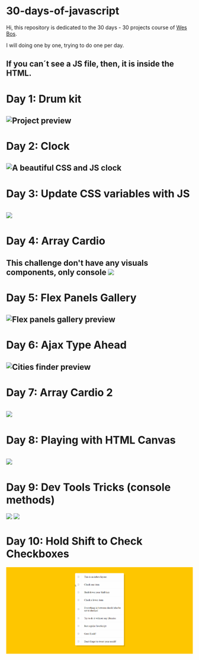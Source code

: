 # 30-days-of-javascript

Hi, this repository is dedicated to the 30 days - 30 projects course of [Wes Bos](https://javascript30.com/).

I will doing one by one, trying to do one per day.

## **If you can´t see a JS file, then, it is inside the HTML.**

# Day 1: Drum kit

## ![Project preview](https://i.imgur.com/Lv1w5BQ.png)

# Day 2: Clock

## ![A beautiful CSS and JS clock](https://i.imgur.com/5lkfpLD.png)

# Day 3: Update CSS variables with JS

## ![](https://i.imgur.com/po27mBE.png)

# Day 4: Array Cardio

This challenge don't have any visuals components, only console
![](https://i.imgur.com/bIEJ2fT.png)
--

# Day 5: Flex Panels Gallery

## ![Flex panels gallery preview](https://i.imgur.com/vOIHAAA.jpeg)

# Day 6: Ajax Type Ahead

## ![Cities finder preview](https://i.imgur.com/SANudM5.png)

# Day 7: Array Cardio 2

## ![](https://i.imgur.com/VrzrQPH.png)

# Day 8: Playing with HTML Canvas

## ![](https://i.imgur.com/6z8LXEK.png)

# Day 9: Dev Tools Tricks (console methods)

![](https://i.imgur.com/0vrPUyU.png)
![](https://i.imgur.com/W7pAc57.png)

# Day 10: Hold Shift to Check Checkboxes
![](./hold-shift-to-check-multiple-checkboxes/Animation.gif)